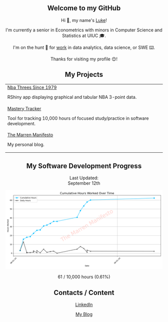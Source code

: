 <div align="center">
    <h2>Welcome to my GitHub</h1>
    <p>Hi 👋, my name's <a href="https://themarrenmanifesto.com" target="_blank">Luke</a>!</p>
    <p>I'm currently a senior in Econometrics with minors in Computer Science and Statistics at UIUC 🎓.</p>
    <p>I'm on the hunt 🏹 for <a href="https://www.linkedin.com/in/luke-marren-aa9912206/" target="_blank">work</a> in data analytics, data science, or SWE ⌨️.</p>
    <p>Thanks for visiting my profile 😊!</p>
    <h2>My Projects</h2>
    <table>
        <tr>
            <td><a href="https://github.com/lmarren1/nba-threes-since-1979" target="_blank">Nba Threes Since 1979</a><p>RShiny app displaying graphical and tabular NBA 3-point data.</p></td>
        </tr>
        <tr>
            <td><a href="https://github.com/lmarren1/mastery-tracker" target="_blank">Mastery Tracker</a><p>Tool for tracking 10,000 hours of focused study/practice in software development.<p><td>
        </tr>
        <tr>
            <td><a href="https://github.com/lmarren1/the-marren-manifesto/" target="_blank">The Marren Manifesto</a><p>My personal blog.</p></td>
        </tr>
    </table>
    <h2>My Software Development Progress</h2>
    <p>Last Updated:<br>September 12th</p>
    <a href="https://themarrenmanifesto.com" target="_blank"><img src="cumulative-hours-plot.png"></img></a>
    <p>61 / 10,000 hours (0.61%)</p>
    <h2>Contacts / Content</h2>
    <a href="https://www.linkedin.com/in/luke-marren-aa9912206/" target="_blank"><p>LinkedIn</p></a>
    <a href="https://themarrenmanifesto.com"><p>My Blog</p></a>
</div>
